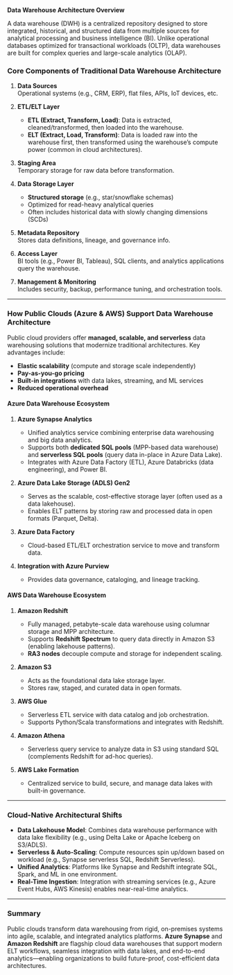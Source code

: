 **Data Warehouse Architecture Overview**

A data warehouse (DWH) is a centralized repository designed to store integrated, historical, and structured data from multiple sources for analytical processing and business intelligence (BI). Unlike operational databases optimized for transactional workloads (OLTP), data warehouses are built for complex queries and large-scale analytics (OLAP).

### Core Components of Traditional Data Warehouse Architecture

1. **Data Sources**  
   Operational systems (e.g., CRM, ERP), flat files, APIs, IoT devices, etc.

2. **ETL/ELT Layer**  
   - **ETL (Extract, Transform, Load)**: Data is extracted, cleaned/transformed, then loaded into the warehouse.  
   - **ELT (Extract, Load, Transform)**: Data is loaded raw into the warehouse first, then transformed using the warehouse’s compute power (common in cloud architectures).

3. **Staging Area**  
   Temporary storage for raw data before transformation.

4. **Data Storage Layer**  
   - **Structured storage** (e.g., star/snowflake schemas)  
   - Optimized for read-heavy analytical queries  
   - Often includes historical data with slowly changing dimensions (SCDs)

5. **Metadata Repository**  
   Stores data definitions, lineage, and governance info.

6. **Access Layer**  
   BI tools (e.g., Power BI, Tableau), SQL clients, and analytics applications query the warehouse.

7. **Management & Monitoring**  
   Includes security, backup, performance tuning, and orchestration tools.

---

### How Public Clouds (Azure & AWS) Support Data Warehouse Architecture

Public cloud providers offer **managed, scalable, and serverless** data warehousing solutions that modernize traditional architectures. Key advantages include:

- **Elastic scalability** (compute and storage scale independently)
- **Pay-as-you-go pricing**
- **Built-in integrations** with data lakes, streaming, and ML services
- **Reduced operational overhead**

#### **Azure Data Warehouse Ecosystem**

1. **Azure Synapse Analytics**  
   - Unified analytics service combining enterprise data warehousing and big data analytics.  
   - Supports both **dedicated SQL pools** (MPP-based data warehouse) and **serverless SQL pools** (query data in-place in Azure Data Lake).  
   - Integrates with Azure Data Factory (ETL), Azure Databricks (data engineering), and Power BI.

2. **Azure Data Lake Storage (ADLS) Gen2**  
   - Serves as the scalable, cost-effective storage layer (often used as a data lakehouse).  
   - Enables ELT patterns by storing raw and processed data in open formats (Parquet, Delta).

3. **Azure Data Factory**  
   - Cloud-based ETL/ELT orchestration service to move and transform data.

4. **Integration with Azure Purview**  
   - Provides data governance, cataloging, and lineage tracking.

#### **AWS Data Warehouse Ecosystem**

1. **Amazon Redshift**  
   - Fully managed, petabyte-scale data warehouse using columnar storage and MPP architecture.  
   - Supports **Redshift Spectrum** to query data directly in Amazon S3 (enabling lakehouse patterns).  
   - **RA3 nodes** decouple compute and storage for independent scaling.

2. **Amazon S3**  
   - Acts as the foundational data lake storage layer.  
   - Stores raw, staged, and curated data in open formats.

3. **AWS Glue**  
   - Serverless ETL service with data catalog and job orchestration.  
   - Supports Python/Scala transformations and integrates with Redshift.

4. **Amazon Athena**  
   - Serverless query service to analyze data in S3 using standard SQL (complements Redshift for ad-hoc queries).

5. **AWS Lake Formation**  
   - Centralized service to build, secure, and manage data lakes with built-in governance.

---

### Cloud-Native Architectural Shifts

- **Data Lakehouse Model**: Combines data warehouse performance with data lake flexibility (e.g., using Delta Lake or Apache Iceberg on S3/ADLS).
- **Serverless & Auto-Scaling**: Compute resources spin up/down based on workload (e.g., Synapse serverless SQL, Redshift Serverless).
- **Unified Analytics**: Platforms like Synapse and Redshift integrate SQL, Spark, and ML in one environment.
- **Real-Time Ingestion**: Integration with streaming services (e.g., Azure Event Hubs, AWS Kinesis) enables near-real-time analytics.

---

### Summary

Public clouds transform data warehousing from rigid, on-premises systems into agile, scalable, and integrated analytics platforms. **Azure Synapse** and **Amazon Redshift** are flagship cloud data warehouses that support modern ELT workflows, seamless integration with data lakes, and end-to-end analytics—enabling organizations to build future-proof, cost-efficient data architectures.